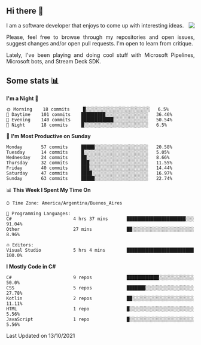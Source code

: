 ## Hi there :slightly_smiling_face:

<img src="https://github-readme-stats.vercel.app/api?username=victorgrycuk&show_icons=true&count_private=true&title_color=F7941E&icon_color=F7941E" align="right">

<p align="justify">
I am a software developer that enjoys to come up with interesting ideas.
<p/>

<p align= "justify">
Please, feel free to browse through my repositories and open issues, suggest changes and/or open pull requests. I'm open to learn from critique.
<p/>

<p align= "justify">
Lately, I've been playing and doing cool stuff with Microsoft Pipelines, Microsoft bots, and Stream Deck SDK.
<p/>

## Some stats :bar_chart:
<!--START_SECTION:waka-->
**I'm a Night 🦉** 

```text
🌞 Morning    18 commits     █░░░░░░░░░░░░░░░░░░░░░░░░   6.5% 
🌆 Daytime    101 commits    █████████░░░░░░░░░░░░░░░░   36.46% 
🌃 Evening    140 commits    ████████████░░░░░░░░░░░░░   50.54% 
🌙 Night      18 commits     █░░░░░░░░░░░░░░░░░░░░░░░░   6.5%

```
📅 **I'm Most Productive on Sunday** 

```text
Monday       57 commits     █████░░░░░░░░░░░░░░░░░░░░   20.58% 
Tuesday      14 commits     █░░░░░░░░░░░░░░░░░░░░░░░░   5.05% 
Wednesday    24 commits     ██░░░░░░░░░░░░░░░░░░░░░░░   8.66% 
Thursday     32 commits     ███░░░░░░░░░░░░░░░░░░░░░░   11.55% 
Friday       40 commits     ███░░░░░░░░░░░░░░░░░░░░░░   14.44% 
Saturday     47 commits     ████░░░░░░░░░░░░░░░░░░░░░   16.97% 
Sunday       63 commits     █████░░░░░░░░░░░░░░░░░░░░   22.74%

```


📊 **This Week I Spent My Time On** 

```text
⌚︎ Time Zone: America/Argentina/Buenos_Aires

💬 Programming Languages: 
C#                       4 hrs 37 mins       ██████████████████████░░░   91.04% 
Other                    27 mins             ██░░░░░░░░░░░░░░░░░░░░░░░   8.96%

🔥 Editors: 
Visual Studio            5 hrs 4 mins        █████████████████████████   100.0%

```

**I Mostly Code in C#** 

```text
C#                       9 repos             ████████████░░░░░░░░░░░░░   50.0% 
CSS                      5 repos             ███████░░░░░░░░░░░░░░░░░░   27.78% 
Kotlin                   2 repos             ██░░░░░░░░░░░░░░░░░░░░░░░   11.11% 
HTML                     1 repo              █░░░░░░░░░░░░░░░░░░░░░░░░   5.56% 
JavaScript               1 repo              █░░░░░░░░░░░░░░░░░░░░░░░░   5.56%

```



 Last Updated on 13/10/2021
<!--END_SECTION:waka-->
